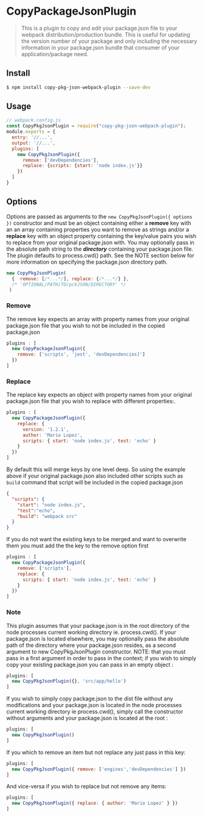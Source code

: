 # CopyPackageJsonPlugin

> This is a plugin to copy and edit your package.json file to your webpack distribution/production bundle. This is useful for updating the version number of your package and only including the necessary information in your package.json bundle that consumer of your application/package need.

## Install

```sh
$ npm install copy-pkg-json-webpack-plugin --save-dev
```

## Usage

```javascript
// webpack.config.js
const CopyPkgJsonPlugin = require("copy-pkg-json-webpack-plugin");
module.exports = {
  entry: '//...',
  output: '//...',
  plugins: [
    new CopyPkgJsonPlugin({
      remove: ['devDependencies'],
      replace: {scripts: {start: 'node index.js'}}
    })
  ]
}
```

## Options
Options are passed as arguments to the `new CopyPkgJsonPlugin({ options })` constructor and must be an object containing either a **remove** key with an an array containing properties you want to remove as strings and/or a **replace** key with an object property containing the key/value pairs you wish to replace from your original package.json with. You may optionally pass in the absolute path string to the ***directory*** containing your package.json file. The plugin defaults to process.cwd() path. See the NOTE section below for more information on specifying the package.json directory path.

```javascript
new CopyPkgJsonPlugin(
  {  remove: [/*...*/], replace: {/*...*/} }, 
  /* 'OPTIONAL/PATH/TO/pckJSON/DIRECTORY' */
 )
```

### Remove
The remove key expects an array with property names from your original package.json file that you wish to not be included in the copied package.json 
```javascript
plugins : [
  new CopyPackageJsonPlugin({
    remove: ['scripts', 'jest', 'devDependencies]']
  })
] 
```
### Replace
The replace key expects an object with property names from your original package.json file that you wish to replace with different properties:.
```javascript
plugins : [
  new CopyPackageJsonPlugin({
    replace: {
      version: '1.2.1',
      author: 'Mario Lopez',
      scripts: { start: 'node index.js', test: 'echo' }    
    }
  })
] 
```
By default this will merge keys by one level deep. So using the example above if your original package.json also included other scripts such as `build` command that script will be included in the copied package.json
```json
{
  "scripts": {
    "start": "node index.js", 
    "test":"echo", 
    "build": "webpack src" 
  }
}   
```
If you do not want the existing keys to be merged and want to overwrite them you must add the the key to the remove option first 
```javascript
plugins : [
  new CopyPackageJsonPlugin({
    remove: ['scripts'],
    replace: {
      scripts: { start: 'node index.js', test: 'echo' }    
    }
  })
] 
```

### Note 
This plugin assumes that your package.json is in the root directory of the node processes current working directory ie. 
process.cwd(). If your package.json is located elsewhere, you may optionally pass the absolute path of the directory where your package.json resides, as a second argument to new CopyPkgJsonPlugin constructor. NOTE: that you must pass in a first argument in order to pass in the context; if you wish to simply copy your existing package.json you can pass in an empty object :
```javascript
plugins: [ 
  new CopyPkgJsonPlugin({}, 'src/app/hello') 
]
```
If you wish to simply copy package.json to the dist file without any modifications and your package.json is located in the node processes current working directory ie process.cwd(), simply call the constructor without arguments and your package.json is located at the root : 
```javascript
plugins: [
  new CopyPkgJsonPlugin() 
]
```
If you which to remove an item but not replace any just pass in this key:
```javascript
plugins: [ 
  new CopyPkgJsonPlugin({ remove: ['engines','devDependencies'] }) 
]
```
And vice-versa if you wish to replace but not remove any items:
```javascript
plugins: [ 
  new CopyPkgJsonPlugin({ replace: { author: 'Mario Lopez' } }) 
]
```